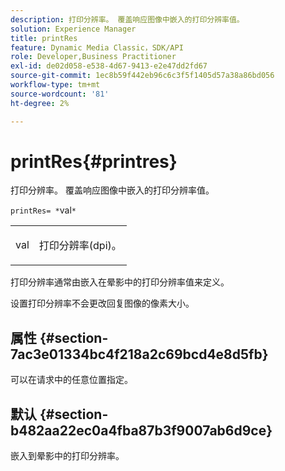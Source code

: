 ```yaml
---
description: 打印分辨率。 覆盖响应图像中嵌入的打印分辨率值。
solution: Experience Manager
title: printRes
feature: Dynamic Media Classic，SDK/API
role: Developer,Business Practitioner
exl-id: de02d058-e538-4d67-9413-e2e47dd2fd67
source-git-commit: 1ec8b59f442eb96c6c3f5f1405d57a38a86bd056
workflow-type: tm+mt
source-wordcount: '81'
ht-degree: 2%

---
```


# printRes{#printres}

打印分辨率。 覆盖响应图像中嵌入的打印分辨率值。

`printRes= *`val`*`

<table id="simpletable_3B5576DD070547538E74D4059B3E8251"> 
 <tr class="strow"> 
  <td class="stentry"> <p><span class="varname"> val</span> </p> </td> 
  <td class="stentry"> <p>打印分辨率(dpi)。 </p></td> 
 </tr> 
</table>

打印分辨率通常由嵌入在晕影中的打印分辨率值来定义。

设置打印分辨率不会更改回复图像的像素大小。

## 属性 {#section-7ac3e01334bc4f218a2c69bcd4e8d5fb}

可以在请求中的任意位置指定。

## 默认 {#section-b482aa22ec0a4fba87b3f9007ab6d9ce}

嵌入到晕影中的打印分辨率。
